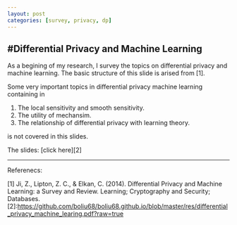 ```yaml
---
layout: post
categories: [survey, privacy, dp]
---
```


#Differential Privacy and Machine Learning
---

As a begining of my research, I survey the topics on differential privacy and machine learning. The basic structure of this slide is arised from [1].

Some very important topics in differential privacy machine learning containing in 

1. The local sensitivity and smooth sensitivity.
2. The utility of mechansim.
3. The relationship of differential privacy with learning theory.

is not covered in this slides.


The slides: [click here][2]




----
Referenecs:

[1] Ji, Z., Lipton, Z. C., & Elkan, C. (2014). Differential Privacy and Machine Learning: a Survey and Review. Learning; Cryptography and Security; Databases.
[2]:https://github.com/boliu68/boliu68.github.io/blob/master/res/differential_privacy_machine_learing.pdf?raw=true
